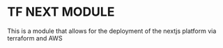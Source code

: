 # TF NEXT MODULE

This is a module that allows for the deployment of the nextjs platform via terraform and AWS

